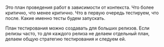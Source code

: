 Это план проведения работ в зависимости от контекста.
Что более критично, что менее критично. Что в первую очередь тестируем, что после.
Какие именно тесты будем запускать.

План тестирования можно создавать для больших релизов.
Если релизы часто, то для каждого релиза не делаем отдельный план, делаем общую стратегию тестирования и следуем ей.